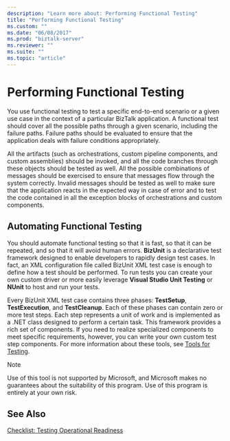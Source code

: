 ```yaml
---
description: "Learn more about: Performing Functional Testing"
title: "Performing Functional Testing"
ms.custom: ""
ms.date: "06/08/2017"
ms.prod: "biztalk-server"
ms.reviewer: ""
ms.suite: ""
ms.topic: "article"
---
```

# Performing Functional Testing
You use functional testing to test a specific end-to-end scenario or a given use case in the context of a particular BizTalk application. A functional test should cover all the possible paths through a given scenario, including the failure paths. Failure paths should be evaluated to ensure that the application deals with failure conditions appropriately.  
  
 All the artifacts (such as orchestrations, custom pipeline components, and custom assemblies) should be invoked, and all the code branches through these objects should be tested as well. All the possible combinations of messages should be exercised to ensure that messages flow through the system correctly. Invalid messages should be tested as well to make sure that the application reacts in the expected way in case of error and to test the code contained in all the exception blocks of orchestrations and custom components.  
  
## Automating Functional Testing  
 You should automate functional testing so that it is fast, so that it can be repeated, and so that it will avoid human errors. **BizUnit** is a declarative test framework designed to enable developers to rapidly design test cases. In fact, an XML configuration file called BizUnit XML test case is enough to define how a test should be performed. To run tests you can create your own custom driver or more easily leverage **Visual Studio Unit Testing** or **NUnit** to host and run your tests.  
  
 Every BizUnit XML test case contains three phases: **TestSetup**, **TestExecution**, and **TestCleanup**. Each of these phases can contain zero or more test steps. Each step represents a unit of work and is implemented as a .NET class designed to perform a certain task. This framework provides a rich set of components. If you need to realize specialized components to meet specific requirements, however, you can write your own custom test step components. For more information about these tools, see [Tools for Testing](~/technical-guides/tools-for-testing.md).  
  
> [!NOTE]  
>  Use of this tool is not supported by Microsoft, and Microsoft makes no guarantees about the suitability of this program. Use of this program is entirely at your own risk.  
  
## See Also  
 [Checklist: Testing Operational Readiness](../technical-guides/checklist-testing-operational-readiness.md)
